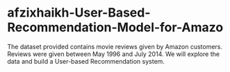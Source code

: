 # afzixhaikh-User-Based-Recommendation-Model-for-Amazo
The dataset provided contains movie reviews given by Amazon customers. Reviews were given between May 1996 and July 2014. We will explore the data and build a User-based Recommendation system. 
